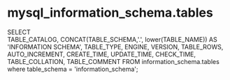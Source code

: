# mysql_information_schema.tables

SELECT  
TABLE_CATALOG,
CONCAT(TABLE_SCHEMA,'.',
lower(TABLE_NAME)) AS 'INFORMATION SCHEMA',
TABLE_TYPE,
ENGINE,
VERSION,
TABLE_ROWS,
AUTO_INCREMENT,
CREATE_TIME,
UPDATE_TIME,
CHECK_TIME,
TABLE_COLLATION,
TABLE_COMMENT
FROM information_schema.tables
where table_schema = 'information_schema';
